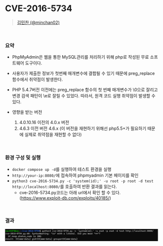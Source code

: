 # CVE-2016-5734

> [김민찬 (@minchan02)](https://github.com/minchan02)

<br />

### 요약
- PhpMyAdmin은 웹을 통한 MySQL관리를 처리하기 위해 php로 작성된 무료 소프트웨어 도구이다.
- 사용자가 제출한 정보가 첫번째 매개변수에 결합될 수 있기 때문에 preg_replace함수에서 취약점이 발생한다.
- PHP 5.4.7버전 이전에는 preg_replace 함수의 첫 번째 매개변수가 \0으로 잘리고 변경 검색 패턴이 \e로 잘릴 수 있었다. 따라서, 원격 코드 실행 취약점이 발생할 수 있다.

- 영향을 받는 버전
  1. 4.0.10.16 이전의 4.0.x 버전
  2. 4.6.3 이전 버전 4.6.x (이 버전을 재현하기 위해선 php5.5+가 필요하기 때문에 실제로 취약점을 재현할 수 없다)

<br/>

### 환경 구성 및 실행
- `docker compose up -d`를 실행하여 테스트 환경을 실행
- `http://your-ip:8080/`에 접속하여 phpmyadmin 기본 페이지를 확인
- `python3 cve-2016-5734.py -c 'system(id);' -u root -p root -d test http://localhost:8080/`를 호출하여 반환 결과를 읽는다.
    - cve-2016-5734.py코드는 아래 url에서 확인 할 수 있다. (https://www.exploit-db.com/exploits/40185/)

<br/>

### 결과

![](result.png)

<br/>

